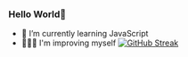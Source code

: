 ### Hello World👋
- 🌱 I’m currently learning JavaScript
- 🧑🏽‍💻 I'm improving myself 
[![GitHub Streak](https://streak-stats.demolab.com/?user=APJ-9)](https://git.io/streak-stats)

<!--
**APJ-9/APJ-9** is a ✨ _special_ ✨ repository because its `README.md` (this file) appears on your GitHub profile.

Here are some ideas to get you started:

- 🔭 I’m currently working on ...
- 🌱 I’m currently learning ...
- 👯 I’m looking to collaborate on ...
- 🤔 I’m looking for help with ...
- 💬 Ask me about ...
- 📫 How to reach me: ...
- 😄 Pronouns: ...
- ⚡ Fun fact: ...
-->
